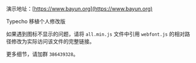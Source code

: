 演示地址：[https://www.bayun.org](https://www.bayun.org)  

[](https://github.com/foru17/Yasuko) Typecho 移植个人修改版

如果遇到图标不显示的问题，请将 `all.min.js` 文件中引用 `webfont.js` 的相对路径修改为实际访问该文件的完整链接。

更多细节，请加群 `386439328`。  
